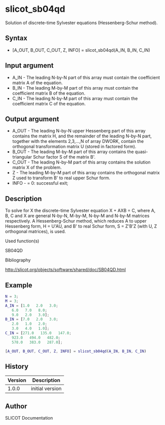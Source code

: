 # slicot_sb04qd

Solution of discrete-time Sylvester equations (Hessenberg-Schur method).

## Syntax

- [A_OUT, B_OUT, C_OUT, Z, INFO] = slicot_sb04qd(A_IN, B_IN, C_IN)

## Input argument

- A_IN - The leading N-by-N part of this array must contain the coefficient matrix A of the equation.
- B_IN - The leading M-by-M part of this array must contain the coefficient matrix B of the equation.
- C_IN - The leading N-by-M part of this array must contain the coefficient matrix C of the equation.

## Output argument

- A_OUT - The leading N-by-N upper Hessenberg part of this array contains the matrix H, and the remainder of the leading N-by-N part, together with the elements 2,3,...,N of array DWORK, contain the orthogonal transformation matrix U (stored in factored form).
- B_OUT - The leading M-by-M part of this array contains the quasi-triangular Schur factor S of the matrix B'.
- C_OUT - The leading N-by-M part of this array contains the solution matrix X of the problem.
- Z - The leading M-by-M part of this array contains the orthogonal matrix Z used to transform B' to real upper Schur form.
- INFO - = 0: successful exit;

## Description

  <p>To solve for X the discrete-time Sylvester equation X + AXB = C, where A, B, C and X are general N-by-N, M-by-M, N-by-M and N-by-M matrices respectively. A Hessenberg-Schur method, which reduces A to upper Hessenberg form, H = U'AU, and B' to real Schur form, S = Z'B'Z (with U, Z orthogonal matrices), is used.</p>

Used function(s)

SB04QD

Bibliography

http://slicot.org/objects/software/shared/doc/SB04QD.html

## Example

```matlab
N = 3;
M = 3;
A_IN = [1.0   2.0   3.0;
   6.0   7.0   8.0;
   9.0   2.0   3.0];
B_IN = [7.0   2.0   3.0;
   2.0   1.0   2.0;
   3.0   4.0   1.0];
C_IN = [271.0   135.0   147.0;
   923.0   494.0   482.0;
   578.0   383.0   287.0];

[A_OUT, B_OUT, C_OUT, Z, INFO] = slicot_sb04qd(A_IN, B_IN, C_IN)
```

## History

| Version | Description     |
| ------- | --------------- |
| 1.0.0   | initial version |

## Author

SLICOT Documentation
